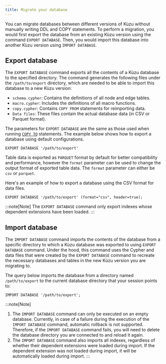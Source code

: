 ```yaml
---
title: Migrate your database
---
```


You can migrate databases between different versions of Kùzu without manually writing DDL and COPY statements.
To perform a migration, you would first export the database from an existing Kùzu version using the command `EXPORT DATABASE`.
Then, you would import this database into another Kùzu version using `IMPORT DATABASE`.

## Export database

The `EXPORT DATABASE` command exports all the contents of a Kùzu database to the specified directory.
The command generates the following files under the `/path/to/export` directory, which
are needed to be able to import this database to a new Kùzu version:  
- `schema.cypher`: Contains the definitions of all node and edge tables.
- `macro.cypher`: Includes the definitions of all macro functions.
- `copy.cypher`: Contains `COPY FROM` statements for reimporting data.
- `Data files`: These files contain the actual database data (in CSV or Parquet format).

The parameters for `EXPORT DATABASE` are the same as those used
when running [`COPY TO`](https://docs.kuzudb.com/export/) statements. The example below shows how to export a database using default configurations.
```cypher
EXPORT DATABASE '/path/to/export'
```
Table data is exported as `PARQUET` format by default for better compatibility and performance, however the `format` parameter can be used to change the output format of exported table data.
The `format` parameter can either be `csv` or `parquet`.

Here's an example of how to export a database
using the CSV format for data files.

```cypher
EXPORT DATABASE '/path/to/export' (format="csv", header=true);
```

:::note[Note]
The `EXPORT DATABASE` command only export indexes whose dependent extensions have been loaded.
:::

## Import database

The `IMPORT DATABASE` command imports the contents of the database from a specific directory to which
a Kùzu database was exported to using `EXPORT DATABASE` command. Under the hood, this command uses the
Cypher and data files that were created by the `EXPORT DATABASE` command to recreate the necessary databases
and tables in the new Kùzu version you are migrating to.

The query below imports the database from a directory named `/path/to/export` to
the current database directory that your session points to:
```cypher
IMPORT DATABASE '/path/to/export';
```

:::note[Note]
1. The `IMPORT DATABASE` command can only be executed on an empty database.
Currently, in case of a failure during the execution of the `IMPORT DATABASE` command,
automatic rollback is not supported. Therefore, if the `IMPORT DATABASE` command fails, you will need to delete the 
database directory you are connected to and reload it again.
2. The `IMPORT DATABASE` command also imports all indexes, regardless of whether their dependent extensions were loaded during import. If the dependent extension was not loaded during import, it will be automatically loaded during import.
:::
